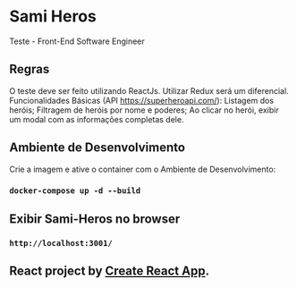 # Sami Heros
Teste - Front-End Software Engineer

## Regras
O teste deve ser feito utilizando ReactJs. Utilizar Redux será um diferencial.
Funcionalidades Básicas (API https://superheroapi.com/):
Listagem dos heróis;
Filtragem de heróis por nome e poderes;
Ao clicar no herói, exibir um modal com as informações completas dele.

## Ambiente de Desenvolvimento

Crie a imagem e ative o container com o Ambiente de Desenvolvimento:

### `docker-compose up -d --build`

## Exibir Sami-Heros no browser
### `http://localhost:3001/`


##  React project by [Create React App](https://github.com/facebook/create-react-app).
